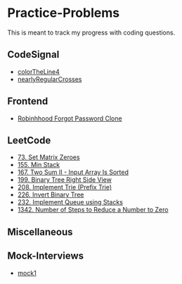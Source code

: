 # Practice-Problems
This is meant to track my progress with coding questions.

## CodeSignal
- [colorTheLine4](CodeSignal/colorTheLine4.js)
- [nearlyRegularCrosses](CodeSignal/nearlyRegularCrosses.js)

## Frontend
- [Robinhhood Forgot Password Clone](Frontend/Robinhood-Forgot-Password-Clone)

## LeetCode
- [73. Set Matrix Zeroes](LeetCode/73-Set-Matrix-Zeroes.js)
- [155. Min Stack](LeetCode/155-Min-Stack.js)
- [167. Two Sum II - Input Array Is Sorted](LeetCode/167-Two-Sum-II---Input-Array-Is-Sorted.js)
- [199. Binary Tree Right Side View](LeetCode/199-Binary-Tree-Right-Side-View.js)
- [208. Implement Trie (Prefix Trie)](LeetCode/208-Implement-Trie-(Prefix-Tree).js)
- [226. Invert Binary Tree](LeetCode/226-Invert-Binary-Tree.js)
- [232. Implement Queue using Stacks](LeetCode/232-Implement-Queue-using-Stacks.js)
- [1342. Number of Steps to Reduce a Number to Zero](LeetCode/1342-Number-of-Steps-to-Reduce-a-Number-to-Zero.js)

## Miscellaneous

## Mock-Interviews
- [mock1](Mock-Interviews/mock1.js)